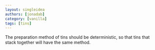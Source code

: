 ```yaml
---
layout: singleidea
authors: [jonadab]
category: [vanilla]
tags: [tins]
---
```

The preparation method of tins should be deterministic, so that tins that stack together will have the same method.
